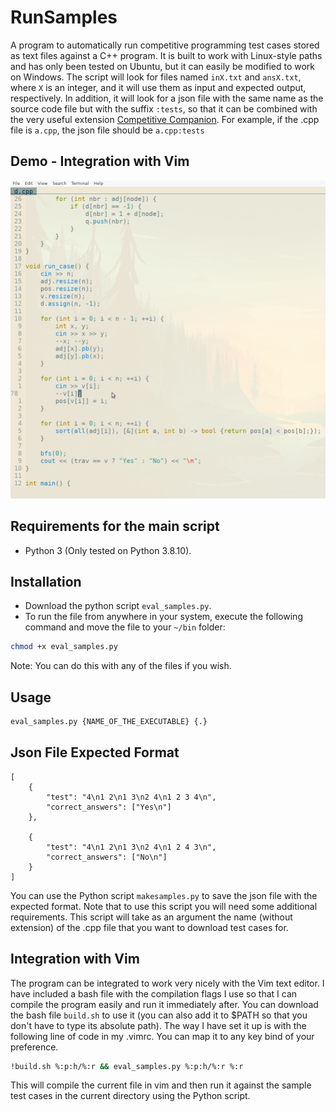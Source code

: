 # RunSamples
A program to automatically run competitive programming test cases stored as text files against a C++ program. It is built to work with Linux-style paths and has only been tested on Ubuntu, but it can easily be modified to work on Windows. The script will look for files named `inX.txt` and `ansX.txt`, where `X` is an integer, and it will use them as input and expected output, respectively. In addition, it will look for a json file with the same name as the source code file but with the suffix `:tests`, so that it can be combined with the very useful extension [Competitive Companion](https://codeforces.com/blog/entry/60073). For example, if the .cpp file is `a.cpp`, the json file should be `a.cpp:tests`

## Demo - Integration with Vim

<img src="img/g1.gif" width="600"/>

## Requirements for the main script

* Python 3 (Only tested on Python 3.8.10).

## Installation

* Download the python script `eval_samples.py`.
* To run the file from anywhere in your system, execute the following command and move the file to your `~/bin` folder:

```bash
chmod +x eval_samples.py
```

Note: You can do this with any of the files if you wish.

## Usage

```bash
eval_samples.py {NAME_OF_THE_EXECUTABLE} {.}
```

## Json File Expected Format

```
[
    {
        "test": "4\n1 2\n1 3\n2 4\n1 2 3 4\n",
        "correct_answers": ["Yes\n"]
    },

    {
        "test": "4\n1 2\n1 3\n2 4\n1 2 4 3\n",
        "correct_answers": ["No\n"]
    }
]
```

You can use the Python script `makesamples.py` to save the json file with the expected format. Note that to use this script you will need some additional requirements. This script will take as an argument the name (without extension) of the .cpp file that you want to download test cases for.

## Integration with Vim

The program can be integrated to work very nicely with the Vim text editor. I have included a bash file with the compilation flags I use so that I can compile the program easily and run it immediately after. You can download the bash file `build.sh` to use it (you can also add it to $PATH so that you don't have to type its absolute path). The way I have set it up is with the following line of code in my .vimrc. You can map it to any key bind of your preference.

```bash
!build.sh %:p:h/%:r && eval_samples.py %:p:h/%:r %:r
```

This will compile the current file in vim and then run it against the sample test cases in the current directory using the Python script.
